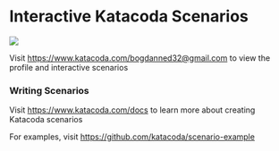 # Interactive Katacoda Scenarios

[![](http://shields.katacoda.com/katacoda/bogdanned32@gmail.com/count.svg)](https://www.katacoda.com/bogdanned32@gmail.com "Get your profile on Katacoda.com")

Visit https://www.katacoda.com/bogdanned32@gmail.com to view the profile and interactive scenarios

### Writing Scenarios
Visit https://www.katacoda.com/docs to learn more about creating Katacoda scenarios

For examples, visit https://github.com/katacoda/scenario-example
